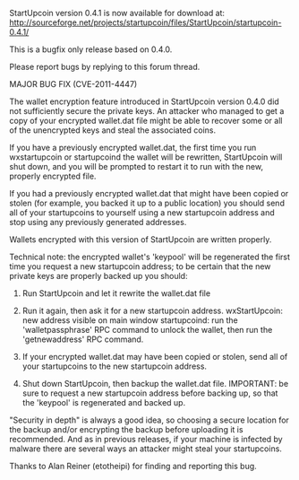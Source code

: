 StartUpcoin version 0.4.1 is now available for download at:
http://sourceforge.net/projects/startupcoin/files/StartUpcoin/startupcoin-0.4.1/

This is a bugfix only release based on 0.4.0.

Please report bugs by replying to this forum thread.

MAJOR BUG FIX  (CVE-2011-4447)

The wallet encryption feature introduced in StartUpcoin version 0.4.0 did not sufficiently secure the private keys. An attacker who
managed to get a copy of your encrypted wallet.dat file might be able to recover some or all of the unencrypted keys and steal the
associated coins.

If you have a previously encrypted wallet.dat, the first time you run wxstartupcoin or startupcoind the wallet will be rewritten, StartUpcoin will
shut down, and you will be prompted to restart it to run with the new, properly encrypted file.

If you had a previously encrypted wallet.dat that might have been copied or stolen (for example, you backed it up to a public
location) you should send all of your startupcoins to yourself using a new startupcoin address and stop using any previously generated addresses.

Wallets encrypted with this version of StartUpcoin are written properly.

Technical note: the encrypted wallet's 'keypool' will be regenerated the first time you request a new startupcoin address; to be certain that the
new private keys are properly backed up you should:

1. Run StartUpcoin and let it rewrite the wallet.dat file

2. Run it again, then ask it for a new startupcoin address.
wxStartUpcoin: new address visible on main window
startupcoind: run the 'walletpassphrase' RPC command to unlock the wallet,  then run the 'getnewaddress' RPC command.

3. If your encrypted wallet.dat may have been copied or stolen, send all of your startupcoins to the new startupcoin address.

4. Shut down StartUpcoin, then backup the wallet.dat file.
IMPORTANT: be sure to request a new startupcoin address before backing up, so that the 'keypool' is regenerated and backed up.

"Security in depth" is always a good idea, so choosing a secure location for the backup and/or encrypting the backup before uploading it is recommended. And as in previous releases, if your machine is infected by malware there are several ways an attacker might steal your startupcoins.

Thanks to Alan Reiner (etotheipi) for finding and reporting this bug.
